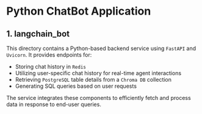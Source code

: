 # Python ChatBot Application


## 1. langchain_bot
This directory contains a Python-based backend service using `FastAPI` and `Uvicorn`. It provides endpoints for:

  - Storing chat history in `Redis`
  - Utilizing user-specific chat history for real-time agent interactions
  - Retrieving `PostgreSQL` table details from a `Chroma DB` collection
  - Generating SQL queries based on user requests

The service integrates these components to efficiently fetch and process data in response to end-user queries.

